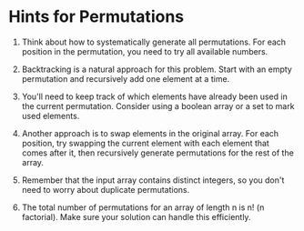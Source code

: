 # Hints for Permutations

1. Think about how to systematically generate all permutations. For each position in the permutation, you need to try all available numbers.

2. Backtracking is a natural approach for this problem. Start with an empty permutation and recursively add one element at a time.

3. You'll need to keep track of which elements have already been used in the current permutation. Consider using a boolean array or a set to mark used elements.

4. Another approach is to swap elements in the original array. For each position, try swapping the current element with each element that comes after it, then recursively generate permutations for the rest of the array.

5. Remember that the input array contains distinct integers, so you don't need to worry about duplicate permutations.

6. The total number of permutations for an array of length n is n! (n factorial). Make sure your solution can handle this efficiently.
